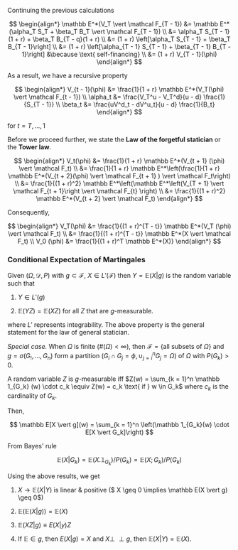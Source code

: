 Continuing the previous calculations

$$
\begin{align*}
\mathbb E^*(V_T \vert \mathcal F_{T - 1}) &= \mathbb E^*(\alpha_T S_T + \beta_T B_T \vert \mathcal F_{T - 1}) \\
&= \alpha_T S_{T - 1}(1 + r) + \beta_T B_{T - q}(1 + r) \\
&= (1 + r) \left[\alpha_T S_{T - 1} + \beta_T B_{T - 1}\right] \\
&= (1 + r) \left[\alpha_{T - 1} S_{T - 1} + \beta_{T - 1} B_{T - 1}\right] &\because \text{ self-financing} \\
&= (1 + r) V_{T - 1}(\phi)
\end{align*}
$$

As a result, we have a recursive property

$$
\begin{align*}
V_{t - 1}(\phi) &= \frac{1}{1 + r} \mathbb E^*(V_T(\phi) \vert \mathcal F_{t - 1}) \\
\alpha_t &= \frac{V_T^u - V_T^d}{u - d} \frac{1}{S_{T - 1}} \\
\beta_t &= \frac{uV^d_t - dV^u_t}{u - d} \frac{1}{B_t} 
\end{align*}
$$

for $t = T, \dots, 1$

Before we proceed further, we state the **Law of the forgetful statician** or the **Tower law**. 

$$
\begin{align*}
V_t(\phi) &= \frac{1}{1 + r} \mathbb E^*(V_{t + 1} (\phi) \vert \mathcal F_t) \\
&= \frac{1}{1 + r} \mathbb E^*\left(\frac{1}{1 + r} \mathbb E^*(V_{t + 2}(\phi) \vert \mathcal F_{t + 1} ) \vert \mathcal F_t\right) \\
&= \frac{1}{(1 + r)^2} \mathbb  E^*\left(\mathbb E^*\left(V_{T + 1} \vert \mathcal F_{t + 1}\right \vert \mathcal F_{t} \right) \\
&= \frac{1}{(1 + r)^2} \mathbb E^*(V_{t + 2} \vert \mathcal F_t)
\end{align*}
$$

Consequently,

$$
\begin{align*}
V_T(\phi) &= \frac{1}{(1 + r)^{T - t}} \mathbb E^*(V_T (\phi) \vert \mathcal F_t) \\
&= \frac{1}{(1 + r)^{T - t}} \mathbb E^*(X \vert \mathcal F_t) \\
V_0 (\phi) &= \frac{1}{(1 + r)^T \mathbb E^*(X)}
\end{align*}
$$

### Conditional Expectation of Martingales

Given $(\Omega, \mathcal D, P)$ with $g \subset \mathcal F$, $X \in L'(\mathcal F)$ then $Y = \mathbb E(X \vert g)$ is the random variable such that 

1. $Y \in L'(g)$

2. $\mathbb E(YZ) = \mathbb E(XZ)$ for all $Z$ that are $g$-measurable.

where $L'$ represents integrability. The above property is the general statement for the law of general statician.



*Special case.* When $\Omega$ is finite ($\#(\Omega) < \infty$), then $\mathcal F = \{ \text{all subsets of } \Omega\}$ and $g = \sigma(G_!, \dots, G_n)$ form a partition ($G_i \cap G_j = \phi, \cup_{j = i}^n G_j = \Omega$) of $\Omega$ with $P(G_k) > 0$.  

A random variable $Z$ is $g$-measurable iff $Z(w) = \sum_{k = 1}^n \mathbb 1_{G_k} (w) \cdot c_k \equiv Z(w) = c_k \text{ if } w \in G_k$ where $c_k$ is the cardinality of $G_k$. 

Then,

$$
\mathbb E[X \vert g](w) = \sum_{k = 1}^n \left(\mathbb 1_{G_k}(w) \cdot E[X \vert G_k]\right)
$$

From Bayes' rule

$$
\mathbb E(X \vert G_k) = \mathbb E(X . \mathbb 1_{G_k}) /P(G_k) = \mathbb E(X; G_k)/P(G_k)
$$



Using the above results, we get

1. $X \to \mathbb E(X \vert Y)$ is linear & positive ($ X \geq 0 \implies \mathbb E(X \vert g) \geq 0$)

2. $\mathbb E(\mathbb E (X \vert g)) = \mathbb E(X)$

3. $\mathbb E(XZ \vert g) \equiv E(X \vert y) Z$

4. If $\mathbb E \in g$, then $E(X \vert g) = X$ and $X \perp\!\!\!\perp g$, then $\mathbb E(X \vert Y) = \mathbb E(X)$. 
